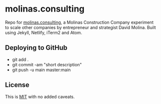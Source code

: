 # molinas.consulting

Repo for [molinas.consulting](https://molinas.consulting/), a Molinas Construction Company experiment to scale other companies by entrepreneur and strategist David Molina. Built using Jekyll, Netlify, iTerm2 and Atom.

## Deploying to GitHub

- git add .
- git commit -am "short description"
- git push -u main master:main

## License

This is [MIT](LICENSE) with no added caveats.
